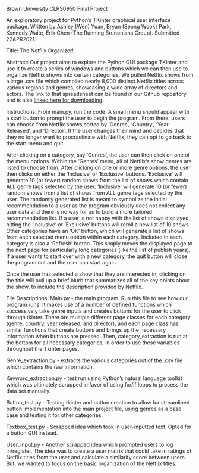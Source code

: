 Brown University CLPS0950 Final Project

An exploratory project for Python’s TKinter graphical user interface package. Written by Ashley (Wen) Yuan, Bryan (Seong Wook) Park, Kennedy Waite, Erik Chen (The Running Brunonians Group). Submitted 22APR2021.

Title: The Netflix Organizer!

Abstract: Our project aims to explore the Python GUI package TKinter and use it to create a series of windows and buttons which we can then use to organize Netflix shows into certain categories. We pulled Netflix shows from a large .csv file which compiled nearly 8,000 distinct Netflix titles across various regions and genres, showcasing a wide array of directors and actors. The link to that spreadsheet can be found in our Github repository and is also [linked here for downloading](https://raw.githubusercontent.com/kennedywaite/CLPS0950FinalProject/main/netflix_titles.csv).

Instructions: From main.py, run the code. A small menu should appear with a start button to prompt the user to begin the program. From there, users can choose from Netflix shows sorted by ‘Genres’, ‘Country’, ‘Year Released’, and ‘Director’. If the user changes their mind and decides that they no longer want to procrastinate with Netflix, they can opt to go back to the start menu and quit.

After clicking on a category, say ‘Genres’, the user can then click on one of the menu options. Within the ‘Genres’ menu, all of Netflix’s show genres are listed to choose from. After clicking on one or more genre options, the user then clicks on either the ‘Inclusive’ or ‘Exclusive’ buttons. ‘Exclusive’ will generate 10 (or fewer) random shows from the list of shows which contain ALL genre tags selected by the user. ‘Inclusive’ will generate 10 (or fewer) random shows from a list of shows from ALL genre tags selected by the user. The randomly generated list is meant to symbolize the initial recommendation to a user as the program obviously does not collect any user data and there is no way for us to build a more tailored recommendation list. If a user is not happy with the list of shows displayed, hitting the ‘Inclusive’ or ‘Exclusive’ buttons will reroll a new list of 10 shows. Other categories have an ‘OK’ button, which will generate a list of shows from each selected menu option within each category. Included in each category is also a ‘Refresh’ button. This simply moves the displayed page to the next page for particularly long categories (like the list of publish years). If a user wants to start over with a new category, the quit button will close the program out and the user can start again. 

Once the user has selected a show that they are interested in, clicking on the title will pull up a brief blurb that summarizes all of the key points about the show, to include the description provided by Netflix.

File Descriptions:
Main.py -  the main program. Run this file to see how our program runs. It makes use of a number of defined functions which successively take genre inputs and creates buttons for the user to click through tkinter. There are multiple different page classes for each category (genre, country, year released, and director), and each page class has similar functions that create buttons and brings up the necessary information when buttons are pressed. Then, category_extraction is run at the bottom for all necessary categories, in order to use these variables throughout the Tkinter pages. 

Genre_extraction.py - extracts the various categories out of the .csv file which contains the raw information.

Keyword_extraction.py - test run using Python’s natural language toolkit which was ultimately scrapped in favor of using for/if loops to process the data set manually. 

Button_test.py - Testing tkinter and button creation to allow for streamlined button implementation into the main project file, using genres as a base case and testing it for other categories.

Textbox_test.py - Scrapped idea which took in user-inputted text. Opted for a button GUI instead.

User_input.py - Another scrapped idea which prompted users to log in/register. The idea was to create a user matrix that could take in ratings of Netflix titles from the user and calculate a similarity score between users. But, we wanted to focus on the basic organization of the Netflix titles. 
